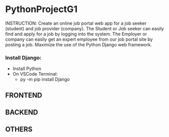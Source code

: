 # PythonProjectG1

INSTRUCTION: Create an online job portal web app for a job seeker (student) and job provider (company). The Student or Job seeker can easily find and apply for a job by logging into the system. The Employer or company can easily get an expert employee from our job portal site by posting a job. Maximize the use of the Python Django web framework.

### Install Django:
- Install Python
- On VSCode Terminal:
  - py -m pip install Django

## FRONTEND

## BACKEND

## OTHERS
